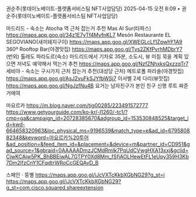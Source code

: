 권순주(롯데이노베이트-플랫폼서비스팀 NFT사업담당) 2025-04-15 오전 8:09 • 
권순주(롯데이노베이트-플랫폼서비스팀 NFT사업담당)

마드리드 - 숙소는 Atocha 역 근처 잡는거 추천
Mas Al Sur(타파스)
https://maps.app.goo.gl/34z1E7yTf4MvfnKL7
Mesón Restaurante EL SEGOVIANO(새끼돼지구이)
https://maps.app.goo.gl/XWEGLcLf1ZpwhY1A9
360º Rooftop Bar(야경맛집)
https://maps.app.goo.gl/Tys2ZKfPyrhMDbrY7
(번외) 톨레도 파라도르(숙소)
마드리드에서 기차로 35분, 소도시, 뷰 미침
묵을 계획 있으면 저녁도 예약해서 먹는거 추천 https://maps.app.goo.gl/NzfZNhxksQxzzqTr7
세비야 - 숙소는 구시가지 근처 잡는거 추천(대성당 근처) 메트로폴 파라솔(야경맛집) https://maps.app.goo.gl/AsJ2vuFkSJYfbWSj7
이사벨 2세 다리(뷰맛집)
https://maps.app.goo.gl/NgJzfNu4B
요거는 남자친구가 본인 친구 신행 루트 짜준거에여




마요르카
https://m.blog.naver.com/tig00285/223491572777
https://www.getyourguide.com/ko-kr/-l1260/-tc1/?cmp=ga&campaign_id=20728385670&adgroup_id=153530848525&target_id=kwd-664658320963&loc_physical_ms=9196539&match_type=e&ad_id=679580882348&keyword=마요르카%20투어&ad_position=&feed_item_id=&placement=&device=m&partner_id=CD951&gad_source=1&gbraid=0AAAAADmzJCMdRmIk7PqUdCVwgHXA13xxj&gclid=CjwKCAjw5PK_BhBBEiwAL7GTPY0Xd8Mm_fSfjAOLHewEtFL1eUpy359H3Kb7Dm2lfzCnY1CFqdtrWRoCcGEQAvD_B



스페인 · 뚱별
https://maps.app.goo.gl/iJcVXTcKkbXGbNG29?g_st=i
https://maps.app.goo.gl/iJcVXTcKkbXGbNG29?g_st=com.cisco.squared.shareextension